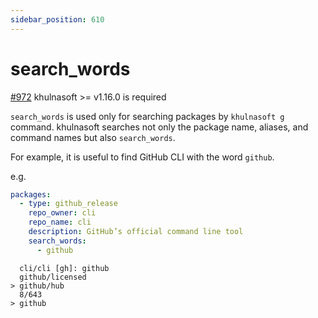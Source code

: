 ```yaml
---
sidebar_position: 610
---
```


# search_words

[#972](https://github.com/khulnasoftproj/khulnasoft/pull/972) khulnasoft >= v1.16.0 is required

`search_words` is used only for searching packages by `khulnasoft g` command.
khulnasoft searches not only the package name, aliases, and command names but also `search_words`.

For example, it is useful to find GitHub CLI with the word `github`.

e.g.

```yaml
packages:
  - type: github_release
    repo_owner: cli
    repo_name: cli
    description: GitHub’s official command line tool
    search_words:
      - github
```

```
  cli/cli [gh]: github
  github/licensed
> github/hub
  8/643
> github
```
